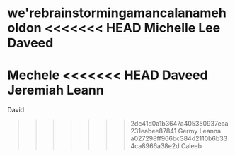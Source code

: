 we'rebrainstormingamancalanameholdon
<<<<<<< HEAD
Michelle Lee
Daveed
=======
Mechele
<<<<<<< HEAD
Daveed
Jeremiah
Leann
=======
David
>>>>>>> 2dc41d0a1b3647a405350937eaa231eabee87841
Germy
Leanna
>>>>>>> a027298ff966bc384d2110b6b334ca8966a38e2d
Caleeb
